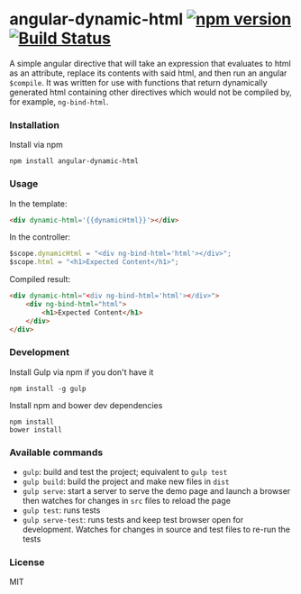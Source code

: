 # angular-dynamic-html [![npm version](https://badge.fury.io/js/angular-dynamic-html.svg)](https://badge.fury.io/js/angular-dynamic-html) [![Build Status](https://travis-ci.org/rachael/angular-dynamic-html.svg?branch=master)](https://travis-ci.org/rachael/angular-dynamic-html)

A simple angular directive that will take an expression that evaluates to html as an attribute, replace its contents with said html, and then run an angular `$compile`. It was written for use with functions that return dynamically generated html containing other directives which would not be compiled by, for example, `ng-bind-html`.

### Installation

Install via npm

```shell
npm install angular-dynamic-html
```

### Usage

In the template:
```html
<div dynamic-html='{{dynamicHtml}}'></div>
```

In the controller:
```javascript
$scope.dynamicHtml = "<div ng-bind-html='html'></div>";
$scope.html = "<h1>Expected Content</h1>";
```

Compiled result:
```html
<div dynamic-html="<div ng-bind-html='html'></div>">
    <div ng-bind-html="html">
        <h1>Expected Content</h1>
    </div>
</div>
```

### Development

Install Gulp via npm if you don't have it
```shell
npm install -g gulp
```

Install npm and bower dev dependencies
```shell
npm install
bower install
```

### Available commands

* `gulp`: build and test the project; equivalent to `gulp test`
* `gulp build`: build the project and make new files in `dist`
* `gulp serve`: start a server to serve the demo page and launch a browser then watches for changes in `src` files to reload the page
* `gulp test`: runs tests
* `gulp serve-test`: runs tests and keep test browser open for development. Watches for changes in source and test files to re-run the tests

### License
MIT

